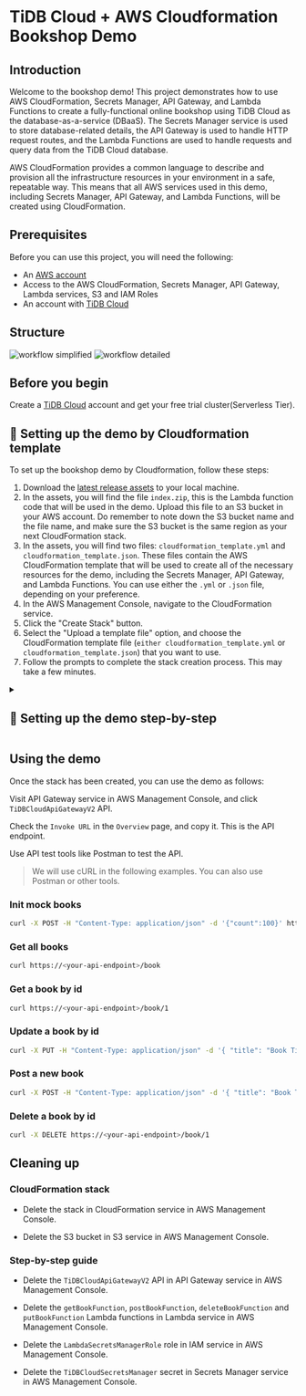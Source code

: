 # TiDB Cloud + AWS Cloudformation Bookshop Demo

## Introduction

Welcome to the bookshop demo! This project demonstrates how to use AWS CloudFormation, Secrets Manager, API Gateway, and Lambda Functions to create a fully-functional online bookshop using TiDB Cloud as the database-as-a-service (DBaaS). The Secrets Manager service is used to store database-related details, the API Gateway is used to handle HTTP request routes, and the Lambda Functions are used to handle requests and query data from the TiDB Cloud database.

AWS CloudFormation provides a common language to describe and provision all the infrastructure resources in your environment in a safe, repeatable way. This means that all AWS services used in this demo, including Secrets Manager, API Gateway, and Lambda Functions, will be created using CloudFormation.

## Prerequisites

Before you can use this project, you will need the following:

- An [AWS account](https://portal.aws.amazon.com)
- Access to the AWS CloudFormation, Secrets Manager, API Gateway, Lambda services, S3 and IAM Roles
- An account with [TiDB Cloud](https://pingcap.com/products/tidbcloud/)

## Structure

![workflow simplified](https://user-images.githubusercontent.com/56986964/209069890-b286be5d-2845-43bd-a89f-cd96f86305b5.png)
![workflow detailed](https://user-images.githubusercontent.com/56986964/209070254-5f720842-17ed-4348-9dbc-06383ea83fd1.png)

## Before you begin

Create a [TiDB Cloud](https://tidbcloud.com/) account and get your free trial cluster(Serverless Tier).

## 🚀 Setting up the demo by Cloudformation template

To set up the bookshop demo by Cloudformation, follow these steps:

1. Download the [latest release assets](https://github.com/pingcap/TiDB-Lambda-integration/releases/latest) to your local machine.
2. In the assets, you will find the file `index.zip`, this is the Lambda function code that will be used in the demo. Upload this file to an S3 bucket in your AWS account. Do remember to note down the S3 bucket name and the file name, and make sure the S3 bucket is the same region as your next CloudFormation stack.
3. In the assets, you will find two files: `cloudformation_template.yml` and `cloudformation_template.json`. These files contain the AWS CloudFormation template that will be used to create all of the necessary resources for the demo, including the Secrets Manager, API Gateway, and Lambda Functions. You can use either the `.yml` or `.json` file, depending on your preference.
4. In the AWS Management Console, navigate to the CloudFormation service.
5. Click the "Create Stack" button.
6. Select the "Upload a template file" option, and choose the CloudFormation template file (`either cloudformation_template.yml` or `cloudformation_template.json`) that you want to use.
7. Follow the prompts to complete the stack creation process. This may take a few minutes.

<details>
  <summary><h2>🍳 Setting up the demo step-by-step</h2></summary>

> Note:
>
> All resources created in this section will be charged to your AWS account. Please make sure you have enough credits in your account before proceeding.
>
> The defualut region is **`us-east-1`**.

### 1. Create a Secrets Manager service

Visit Secrets Manager service in AWS Management Console, and click `Store a new secret` button.

Input `TiDBDatabase`, `TiDBUser`, `TiDBPassword`, `TiDBHost` and `TiDBPort` which are the database-related details of your TiDB Cloud cluster. You can find these details in your TiDB Cloud cluster dashboard.
![image](https://user-images.githubusercontent.com/56986964/209073037-6446ef91-a26b-4c37-b2c9-17f1cc3f7c89.png)

Do remember input `autogenerated/cloudformation/tidbcloud` as the secret name, which will be used in the Lambda function.
![image](https://user-images.githubusercontent.com/56986964/209073124-676a86a0-f51c-4de5-abef-cbe70a5ca125.png)

### 2. Create an IAM Role for Lambda

We need to use Secrets Manager in Lambda function, so we need to create an IAM Role for Lambda to access the Secrets Manager service.

Visit IAM service in AWS Management Console, and click `Roles` button.

Click `Create role` button, and select `AWS service` as the trusted entity, and select `Lambda` as the use case.

Click `Next: Permissions` button, and search `secretsmanager` in the search box, and select `SecretsManagerReadWrite` policy; Search `lambda` and select `AWSLambdaBasicExecutionRole` policy.

Click `Next` button, and input `LambdaSecretsManagerRole` as the role name, and click `Create role` button.

### 3. Create Lambda functions

We will create 4 Lambda functions in this demo.

#### 3.1 Create a Lambda function to get all books / get a book by id

Visit Lambda service in AWS Management Console, and click `Create function` button.

Select `Author from scratch` as the blueprint, and input `getBookFunction` as the function name, and select `Node.js 18x` as the runtime.

Select `Change default execution role` - `Use an existing role`, and select the `LambdaSecretsManagerRole` role we created in the previous step.

Click `Create function` button.

Click `Upload a .zip file` button, and upload the `index.zip` file in the latest release assets.

Click `Save` button.

Edit `Runtime settings` of the Lambda function, and set `Handler` to `getBookHandler.handler`. Click `Save` button.

Choose `Configuration` tab - `General configuration`, and set `Timeout` to `30 sec`. Click `Save` button.

> We build the Lambda function in the `index.zip` file, and you can also build it by yourself. See [README](aws-lambda-cloudformation/README.md) for more details.

#### 3.2 Create a Lambda function to post a new book / post initial books

Visit Lambda service in AWS Management Console, and click `Create function` button.

Select `Author from scratch` as the blueprint, and input `postBookFunction` as the function name, and select `Node.js 18x` as the runtime.

Select `Change default execution role` - `Use an existing role`, and select the `LambdaSecretsManagerRole` role we created in the previous step.

Click `Create function` button.

Click `Upload a .zip file` button, and upload the `index.zip` file in the latest release assets.

Click `Save` button.

Edit `Runtime settings` of the Lambda function, and set `Handler` to `postBookHandler.handler`. Click `Save` button.

Choose `Configuration` tab - `General configuration`, and set `Timeout` to `30 sec`. Click `Save` button.

#### 3.3 Create a Lambda function to delete a book

Visit Lambda service in AWS Management Console, and click `Create function` button.

Select `Author from scratch` as the blueprint, and input `deleteBookFunction` as the function name, and select `Node.js 18x` as the runtime.

Select `Change default execution role` - `Use an existing role`, and select the `LambdaSecretsManagerRole` role we created in the previous step.

Click `Create function` button.

Click `Upload a .zip file` button, and upload the `index.zip` file in the latest release assets.

Click `Save` button.

Edit `Runtime settings` of the Lambda function, and set `Handler` to `deleteBookHandler.handler`. Click `Save` button.

Choose `Configuration` tab - `General configuration`, and set `Timeout` to `30 sec`. Click `Save` button.

#### 3.4 Create a Lambda function to update a book

Visit Lambda service in AWS Management Console, and click `Create function` button.

Select `Author from scratch` as the blueprint, and input `putBookFunction` as the function name, and select `Node.js 18x` as the runtime.

Select `Change default execution role` - `Use an existing role`, and select the `LambdaSecretsManagerRole` role we created in the previous step.

Click `Create function` button.

Click `Upload a .zip file` button, and upload the `index.zip` file in the latest release assets.

Click `Save` button.

Edit `Runtime settings` of the Lambda function, and set `Handler` to `putBookHandler.handler`. Click `Save` button.

Choose `Configuration` tab - `General configuration`, and set `Timeout` to `30 sec`. Click `Save` button.

### 4. Create an API Gateway

Visit API Gateway service in AWS Management Console, and click `Create API` button.

Select `HTTP API` as the API type.

Input `TiDBCloudApiGatewayV2` as the API name.

Add Integrations for the API Gateway:

- Click `Add integration` button, and select `Lambda function` as the integration type.

- Select `getBookFunction` as the Lambda function.

- Use default settings for other fields.

- Create other three integrations for `postBookFunction`, `deleteBookFunction` and `putBookFunction` Lambda functions.

Click `Next : Configure routes` button.

- Click `Add route` button, input `GET /book` as the route name, and select `getBookFunction` as the integration.

- Click `Add route` button, input `GET /book/{id}` as the route name, and select `getBookFunction` as the integration.

- Click `Add route` button, input `POST /book` as the route name, and select `postBookFunction` as the integration.

- Click `Add route` button, input `POST /book/init` as the route name, and select `postBookFunction` as the integration.

- Click `Add route` button, input `DELETE /book/{id}` as the route name, and select `deleteBookFunction` as the integration.

- Click `Add route` button, input `PUT /book/{id}` as the route name, and select `putBookFunction` as the integration.

Click `Next : Define stages` button.

Use the default settings.

Click `Next : Review` button.

Click `Create` button.

</details>

## Using the demo

Once the stack has been created, you can use the demo as follows:

Visit API Gateway service in AWS Management Console, and click `TiDBCloudApiGatewayV2` API.

Check the `Invoke URL` in the `Overview` page, and copy it. This is the API endpoint.

Use API test tools like Postman to test the API.

> We will use cURL in the following examples. You can also use Postman or other tools.

### Init mock books

```bash
curl -X POST -H "Content-Type: application/json" -d '{"count":100}' https://<your-api-endpoint>/book/init
```

### Get all books

```bash
curl https://<your-api-endpoint>/book
```

### Get a book by id

```bash
curl https://<your-api-endpoint>/book/1
```

### Update a book by id

```bash
curl -X PUT -H "Content-Type: application/json" -d '{ "title": "Book Title(updated)" }' https://<your-api-endpoint>/book/1
```

### Post a new book

```bash
curl -X POST -H "Content-Type: application/json" -d '{ "title": "Book Title", "type": "Test", "publishAt": "2022-12-15T21:01:49.000Z", "stock": 123, "price": 12.34, "authors": "Test Test" }' https://<your-api-endpoint>/book
```

### Delete a book by id

```bash
curl -X DELETE https://<your-api-endpoint>/book/1
```

## Cleaning up

### CloudFormation stack

- Delete the stack in CloudFormation service in AWS Management Console.

- Delete the S3 bucket in S3 service in AWS Management Console.

### Step-by-step guide

- Delete the `TiDBCloudApiGatewayV2` API in API Gateway service in AWS Management Console.

- Delete the `getBookFunction`, `postBookFunction`, `deleteBookFunction` and `putBookFunction` Lambda functions in Lambda service in AWS Management Console.

- Delete the `LambdaSecretsManagerRole` role in IAM service in AWS Management Console.

- Delete the `TiDBCloudSecretsManager` secret in Secrets Manager service in AWS Management Console.
